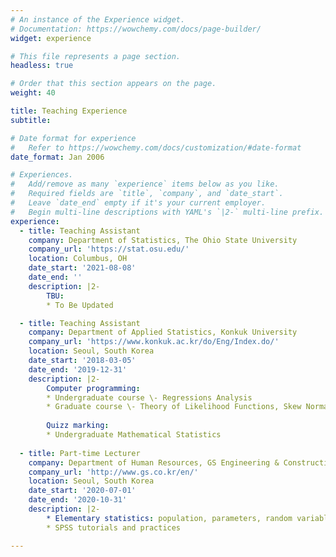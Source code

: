 ```yaml
---
# An instance of the Experience widget.
# Documentation: https://wowchemy.com/docs/page-builder/
widget: experience

# This file represents a page section.
headless: true

# Order that this section appears on the page.
weight: 40

title: Teaching Experience
subtitle:

# Date format for experience
#   Refer to https://wowchemy.com/docs/customization/#date-format
date_format: Jan 2006

# Experiences.
#   Add/remove as many `experience` items below as you like.
#   Required fields are `title`, `company`, and `date_start`.
#   Leave `date_end` empty if it's your current employer.
#   Begin multi-line descriptions with YAML's `|2-` multi-line prefix.
experience:
  - title: Teaching Assistant
    company: Department of Statistics, The Ohio State University
    company_url: 'https://stat.osu.edu/'
    location: Columbus, OH
    date_start: '2021-08-08'
    date_end: ''
    description: |2-
        TBU:
        * To Be Updated

  - title: Teaching Assistant
    company: Department of Applied Statistics, Konkuk University
    company_url: 'https://www.konkuk.ac.kr/do/Eng/Index.do/'
    location: Seoul, South Korea
    date_start: '2018-03-05'
    date_end: '2019-12-31'
    description: |2-
        Computer programming:
        * Undergraduate course \- Regressions Analysis
        * Graduate course \- Theory of Likelihood Functions, Skew Normal and Related Distribution Families, Nonparametric Function Estimation
        
        Quizz marking: 
        * Undergraduate Mathematical Statistics
        
  - title: Part-time Lecturer
    company: Department of Human Resources, GS Engineering & Construction
    company_url: 'http://www.gs.co.kr/en/'
    location: Seoul, South Korea
    date_start: '2020-07-01'
    date_end: '2020-10-31'
    description: |2-
        * Elementary statistics: population, parameters, random variables, discrete and continuous types, expectation, sample distribution, hypothesis testing, simple and multiple linear regressions
        * SPSS tutorials and practices

---
```

